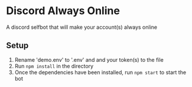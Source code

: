 # Discord Always Online
A discord selfbot that will make your account(s) always online

## Setup
1. Rename 'demo.env' to '.env' and and your token(s) to the file
2. Run `npm install` in the directory
3. Once the dependencies have been installed, run `npm start` to start the bot